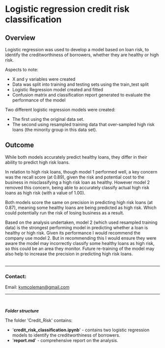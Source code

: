 # Logistic regression credit risk classification

## **Overview**
 Logistic regression was used to develop a model based on loan risk, to identify the creditworthiness of borrowers, whether they are healthy or high risk.
 
Aspects to note:
 - X and y variables were created
 - Data was split into training and testing sets using the train_test split
 - Logistic Regression model created and fitted
 - Confusion matrix and classification report generated to evaluate the performance of the model
 
Two different logistic regression models were created:
 - The first using the original data set.
 - The second using resampled training data that over-sampled high risk loans (the minority group in this data set).

## **Outcome**
While both models accurately predict healthy loans, they differ in their ability to predict high risk loans.

In relation to high risk loans, though model 1 performed well, a key concern was the recall score (at 0.89), given the risk and potential cost to the business in misclassifying a high risk loan as healthy. However model 2 removed this concern, being able to accurately classify actual high risk loans as high risk (with a value of 1.00).

Both models score the same on precision in predicting high risk loans (at 0.87), meaning some healthy loans are being predicted as high risk. Which could potentially run the risk of losing business as a result.

Based on the analysis undertaken, model 2 (which used resampled training data) is the strongest performing model in predicting whether a loan is healthy or high risk. Given its performance I would recommend the company use model 2. But in recommending this I would ensure they were aware the model may incorrectly classify some healthy loans as high risk, so this could be an area they monitor. Future re-training of the model may also help to increase the precision in predicting high risk loans.<br/>
<br/>

---

### **Contact:**
Email: kymcoleman@gmail.com


---
<br/>

***Folder structure***


The folder 'Credit_Risk' contains:<br/>
 - '**credit_risk_classification.ipynb**' - contains two logistic regression models to identify the creditworthiness of borrowers.
 - '**report.md**' - comprehensive report on the analysis.